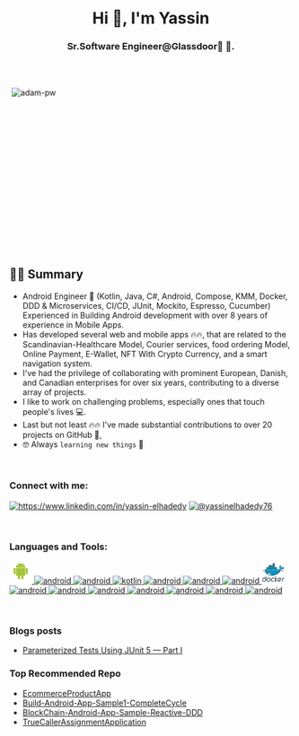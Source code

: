 <h1 align="center">Hi 👋, I'm Yassin</h1>
<h3 align="center">Sr.Software Engineer@Glassdoor🏢 🤙.</h3>
<br>
<br>

<p><img align="right" src="https://github.com/abhisheknaiidu/abhisheknaiidu/blob/master/code.gif?raw=true" alt="adam-pw" width="500" height="320"/></p>

## :sassy_man:  Summary
-  Android Engineer 🦸 (Kotlin, Java, C#, Android, Compose, KMM, Docker, DDD & Microservices, CI/CD, JUnit, Mockito, Espresso, Cucumber) Experienced in Building Android development with over 8 years of experience in Mobile Apps.
-  Has developed several web and mobile apps 🔥🔥, that are related to the Scandinavian-Healthcare Model, Courier services, food ordering Model, Online Payment, E-Wallet, NFT With Crypto Currency, and a smart navigation system.
-  I've had the privilege of collaborating with prominent European, Danish, and Canadian enterprises for over six years, contributing to a diverse array of projects.
-  I like to work on challenging problems, especially ones that touch people's lives 💻.
-  Last but not least 🔥🔥 I've made substantial contributions to over 20 projects on GitHub 🌟, 
- :nerd_face: Always `learning new things` 🌟

<br>
<h3 align="left">Connect with me:</h3>
<p align="left">
<a href="https://www.linkedin.com/in/yassin-elhadedy" target="blank"><img align="center" src="https://raw.githubusercontent.com/rahuldkjain/github-profile-readme-generator/master/src/images/icons/Social/linked-in-alt.svg" alt="https://www.linkedin.com/in/yassin-elhadedy" height="30" width="40" /></a>
<a href="https://medium.com/%40yassinelhadedy76" target="blank"><img align="center" src="https://img.shields.io/badge/Medium-12100E?style=for-the-badge&logo=medium&logoColor=white" alt="@yassinelhadedy76" height="30" width="40" /></a>
</p>
<br>
<h3 align="left">Languages and Tools:</h3>
<p align="left"> <a href="https://developer.android.com" target="_blank" rel="noreferrer"> <img
      src="https://raw.githubusercontent.com/devicons/devicon/master/icons/android/android-original-wordmark.svg"
      alt="android" width="40" height="40" /> </a> <a href="https://developer.android.com](https://developer.android.com/develop/ui/compose/tutorial" target="_blank" rel="noreferrer"> <img
      src="https://blogger.googleusercontent.com/img/b/R29vZ2xl/AVvXsEjC97Z8BResg5dlPqczsRCFhP6zewWX0X0e7fVPG-G7PuUZwwZVsi9OPoqJYkgqT2h0FI95SsmWzVEgpt8b8HAqFiIxZ98TFtY4lE0b8UrtVJ2HrJebRwl6C9DslsQDl9KnBIrdHS6LtkY/s1600/jetpack+compose+icon_RGB.png"
      alt="android" width="40" height="40" /> </a> <a href="https://pub.dev/" target="_blank" rel="noreferrer"> <img
      src="https://www.vectorlogo.zone/logos/flutterio/flutterio-icon.svg"
      alt="android" width="40" height="40" /> </a><a href="https://kotlinlang.org" target="_blank" rel="noreferrer">
    <img src="https://www.vectorlogo.zone/logos/kotlinlang/kotlinlang-icon.svg" alt="kotlin" width="40" height="40" />
  </a> <a href="https://developer.android.com/codelabs/build-your-first-android-app" target="_blank" rel="noreferrer"> <img
      src="https://www.vectorlogo.zone/logos/java/java-vertical.svg"
      alt="android" width="40" height="40" /> </a> <a href="https://github.com/features/actions" target="_blank" rel="noreferrer"> <img
      src="https://www.svgrepo.com/show/306098/githubactions.svg"
      alt="android" width="40" height="40" /> </a> <a href="https://circleci.com" target="_blank" rel="noreferrer"> <img
      src="https://www.vectorlogo.zone/logos/circleci/circleci-icon.svg"
      alt="android" width="40" height="40" /> </a> <a href="https://www.docker.com/" target="_blank" rel="noreferrer"> <img
      src="https://raw.githubusercontent.com/devicons/devicon/master/icons/docker/docker-original-wordmark.svg"
      alt="android" width="40" height="40" /> </a> <a href="https://www.vagrantup.com/" target="_blank" rel="noreferrer"> <img
      src="https://www.vectorlogo.zone/logos/vagrantup/vagrantup-icon.svg"
      alt="android" width="40" height="40" /> </a> <a href="https://developers.google.com/ar/develop/java/quickstart" target="_blank" rel="noreferrer"> <img
      src="https://cdn.worldvectorlogo.com/logos/google-arcore.svg"
      alt="android" width="40" height="40" /> </a> <a href="https://junit.org/junit4/" target="_blank" rel="noreferrer"> <img
      src="https://plugins.jetbrains.com/files/15718/107198/icon/pluginIcon.svg"
      alt="android" width="40" height="40" /> </a> <a href="http://robolectric.org/" target="_blank" rel="noreferrer"> <img
      src="https://miro.medium.com/max/700/1*HS2LVaCO3h89VHfQ0uy3mw.png"
      alt="android" width="40" height="40" /> </a> <a href="https://cucumber.io/docs/installation/" rel="noreferrer"> <img
      src="https://static.javatpoint.com/tutorial/cucumber/images/cucumber-testing-tutorial.png"
      alt="android" width="40" height="40" /> </a> <a href="https://developer.android.com/training/testing/espresso" rel="noreferrer"> <img
      src="https://developer.android.com/images/training/testing/espresso.png"
      alt="android" width="40" height="40" /> </a>  <a href="https://www.sonarqube.org/" rel="noreferrer"> <img
      src="https://cdn.worldvectorlogo.com/logos/sonarqube.svg"
      alt="android" width="40" height="40" /> </a>
  </p>
<br>

### Blogs posts
<!-- BLOG-POST-LIST:START -->
- [Parameterized Tests Using JUnit 5 — Part I](https://medium.com/@yassinelhadedy76/parameterized-tests-using-junit-5-part-i-59d26842142a?source=user_profile---------0----------------------------)
<!-- BLOG-POST-LIST:END -->

### Top Recommended Repo
<!-- BLOG-POST-LIST:START -->
- [EcommerceProductApp](https://github.com/YassinELhadedy/EcommerceProductApp)
- [Build-Android-App-Sample1-CompleteCycle](https://github.com/YassinELhadedy/Build-Android-App-Sample1-CompleteCycle)
- [BlockChain-Android-App-Sample-Reactive-DDD](https://github.com/YassinELhadedy/BlockChain-Android-App-Sample-Reactive-DDD)
- [TrueCallerAssignmentApplication](https://github.com/YassinELhadedy/TrueCallerAssignmentApplication)
<!-- BLOG-POST-LIST:END -->
